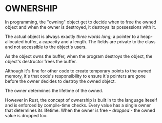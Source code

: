 # OWNERSHIP

In programming, the "owning" object get to decide when to free the owned
object and when the owner is destroyed, it destroys its possessions with it.

The actual object is always exactly _three words long_; a pointer to a
heap-allocated buffer, a capacity and a length. The fields are private to the
class and not accessible to the object's users.

As the object owns the buffer, when the program destroys the object, the
object's destructor frees the buffer.

Although it's fine for other code to create temporary points to the owned
memory, it's that code's responsibility to ensure it's pointers are gone
before the owner decides to destroy the owned object.

The owner determines the lifetime of the owned.

However in Rust, the concept of ownership is built in to the language iteself
and is enforced by compile-time checks. Every value has a single owner that
determines its lifetime. When the owner is free – _dropped_ - the owned value
is dropped too.
